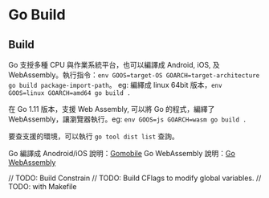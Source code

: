 # Go Build

## Build

Go 支授多種 CPU 與作業系統平台，也可以編譯成 Android, iOS, 及 WebAssembly。執行指令：`env GOOS=target-OS GOARCH=target-architecture go build package-import-path`。 eg: 編繹成 linux 64bit 版本，`env GOOS=linux GOARCH=amd64 go build .`

在 Go 1.11 版本，支援 Web Assembly, 可以將 Go 的程式，編繹了 WebAssembly，讓瀏覽器執行。eg: `env GOOS=js GOARCH=wasm go build .`

要查支援的環境，可以執行 `go tool dist list` 查詢。


Go 編譯成 Anodroid/iOS 說明：[Gomobile](https://github.com/golang/go/wiki/Mobile)
Go WebAssembly 說明：[Go WebAssembly](https://github.com/golang/go/wiki/WebAssembly)



// TODO: Build Constrain
// TODO: Build CFlags to modify global variables.
// TODO: with Makefile